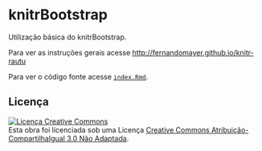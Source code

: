# knitrBootstrap

Utilização básica do knitrBootstrap.

Para ver as instruções gerais acesse
http://fernandomayer.github.io/knitr-rautu

Para ver o código fonte acesse [`index.Rmd`](index.Rmd).

## Licença

<a rel="license" href="http://creativecommons.org/licenses/by-sa/3.0/deed.pt_BR"><img alt="Licença Creative Commons" style="border-width:0" src="http://i.creativecommons.org/l/by-sa/3.0/88x31.png" /></a><br />Esta obra foi licenciada sob uma Licença <a rel="license" href="http://creativecommons.org/licenses/by-sa/3.0/deed.pt_BR">Creative Commons Atribuição-CompartilhaIgual 3.0 Não Adaptada</a>.

[knitr]: http://yihui.name/knitr/
